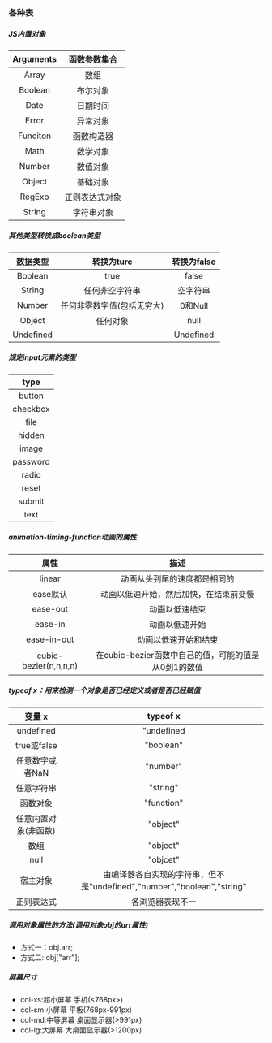   ### 各种表
##### JS内置对象
|Arguments|函数参数集合|
|:------:|:------:|
|Array|数组|
|Boolean|布尔对象|
|Date|日期时间|
|Error|异常对象|
|Funciton|函数构造器|
|Math|数学对象|
|Number|数值对象|
|Object|基础对象|
|RegExp|正则表达式对象|
|String|字符串对象|

##### 其他类型转换成boolean类型
|数据类型|转换为ture|转换为false|
|:------:|:------:|:------:|
| Boolean|true|false|
|String|任何非空字符串|空字符串|
|Number|任何非零数字值(包括无穷大)|0和Null|
|Object|任何对象|null|
|Undefined|  |Undefined|

##### 规定input元素的类型
|type|
|:------:|
|button|
|checkbox|
|file|
|hidden
|image
|password
|radio
|reset|
|submit
|text

##### animation-timing-function动画的属性
|属性|描述|
|:------:|:------:|
|linear|动画从头到尾的速度都是相同的|
|ease默认|动画以低速开始，然后加快，在结束前变慢|
|ease-out|动画以低速结束|
|ease-in|动画以低速开始|
|ease-in-out|动画以低速开始和结束|
|cubic-bezier(n,n,n,n)|在cubic-bezier函数中自己的值，可能的值是从0到1的数值|

##### typeof x：用来检测一个对象是否已经定义或者是否已经赋值
|变量 x|typeof x|
|:------:|:------:|
|undefined|"undefined|
|true或false|"boolean"|
|任意数字或者NaN|"number"|
|任意字符串|"string"|
|函数对象|"function"|
|任意内置对象(非函数)|"object"|
|数组|"object"|
|null|"objcet"|
|宿主对象|由编译器各自实现的字符串，但不是"undefined","number","boolean","string"|
|正则表达式|各浏览器表现不一|

##### 调用对象属性的方法(调用对象obj的arr属性)
- 方式一：obj.arr;
- 方式二: obj["arr"];


##### 屏幕尺寸
- col-xs:超小屏幕 手机(<768px>)
- col-sm:小屏幕 平板(768px-991px)
- col-md:中等屏幕 桌面显示器(>991px)
- col-lg:大屏幕 大桌面显示器(>1200px)